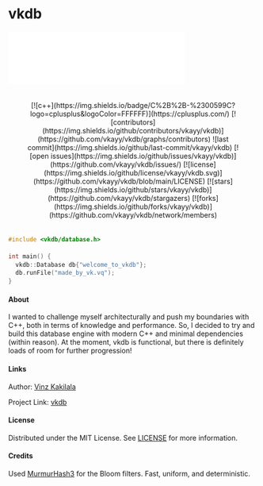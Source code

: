 # vkdb

![](images/vkdb-light-cropped.png)

<div style="margin: 32px;" align="center">
[![c++](https://img.shields.io/badge/C%2B%2B-%2300599C?logo=cplusplus&logoColor=FFFFFF)](https://cplusplus.com/)
[![contributors](https://img.shields.io/github/contributors/vkayy/vkdb)](https://github.com/vkayy/vkdb/graphs/contributors)
![last commit](https://img.shields.io/github/last-commit/vkayy/vkdb)
[![open issues](https://img.shields.io/github/issues/vkayy/vkdb)](https://github.com/vkayy/vkdb/issues/)
[![license](https://img.shields.io/github/license/vkayy/vkdb.svg)](https://github.com/vkayy/vkdb/blob/main/LICENSE)
[![stars](https://img.shields.io/github/stars/vkayy/vkdb)](https://github.com/vkayy/vkdb/stargazers)
[![forks](https://img.shields.io/github/forks/vkayy/vkdb)](https://github.com/vkayy/vkdb/network/members)
</div>

```cpp
#include <vkdb/database.h>

int main() {
  vkdb::Database db{"welcome_to_vkdb"};
  db.runFile("made_by_vk.vq");
}
```

#### About

I wanted to challenge myself architecturally and push my boundaries with C++, both in terms of knowledge and performance. So, I decided to try and build this database engine with modern C++ and minimal dependencies (within reason). At the moment, vkdb is functional, but there is definitely loads of room for further progression!

#### Links

Author: [Vinz Kakilala](https://linkedin.com/in/vinzkakilala)

Project Link: [vkdb](https://github.com/vkayy/vkdb)

#### License

Distributed under the MIT License. See [LICENSE](https://github.com/vkayy/vkdb/blob/main/LICENSE) for more information.

#### Credits

Used [MurmurHash3](https://github.com/aappleby/smhasher/blob/master/src/MurmurHash3.cpp) for the Bloom filters. Fast, uniform, and deterministic.
